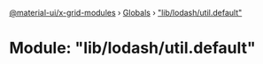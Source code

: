 [@material-ui/x-grid-modules](../README.md) › [Globals](../globals.md) › ["lib/lodash/util.default"](_lib_lodash_util_default_.md)

# Module: "lib/lodash/util.default"


